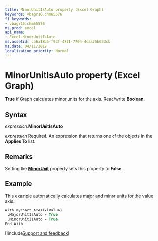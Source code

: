 ```yaml
---
title: MinorUnitIsAuto property (Excel Graph)
keywords: vbagr10.chm65576
f1_keywords:
- vbagr10.chm65576
ms.prod: excel
api_name:
- Excel.MinorUnitIsAuto
ms.assetid: ca6a18d5-f93f-4801-7704-4d3a25b633cb
ms.date: 04/11/2019
localization_priority: Normal
---
```



# MinorUnitIsAuto property (Excel Graph)

**True** if Graph calculates minor units for the axis. Read/write **Boolean**.


## Syntax

_expression_.**MinorUnitIsAuto**

_expression_ Required. An expression that returns one of the objects in the **Applies To** list.

## Remarks

Setting the **[MinorUnit](Excel.MinorUnit.md)** property sets this property to **False**.


## Example

This example automatically calculates major and minor units for the value axis.

```vb
With myChart.Axes(xlValue) 
 .MajorUnitIsAuto = True 
 .MinorUnitIsAuto = True 
End With
```

[!include[Support and feedback](~/includes/feedback-boilerplate.md)]